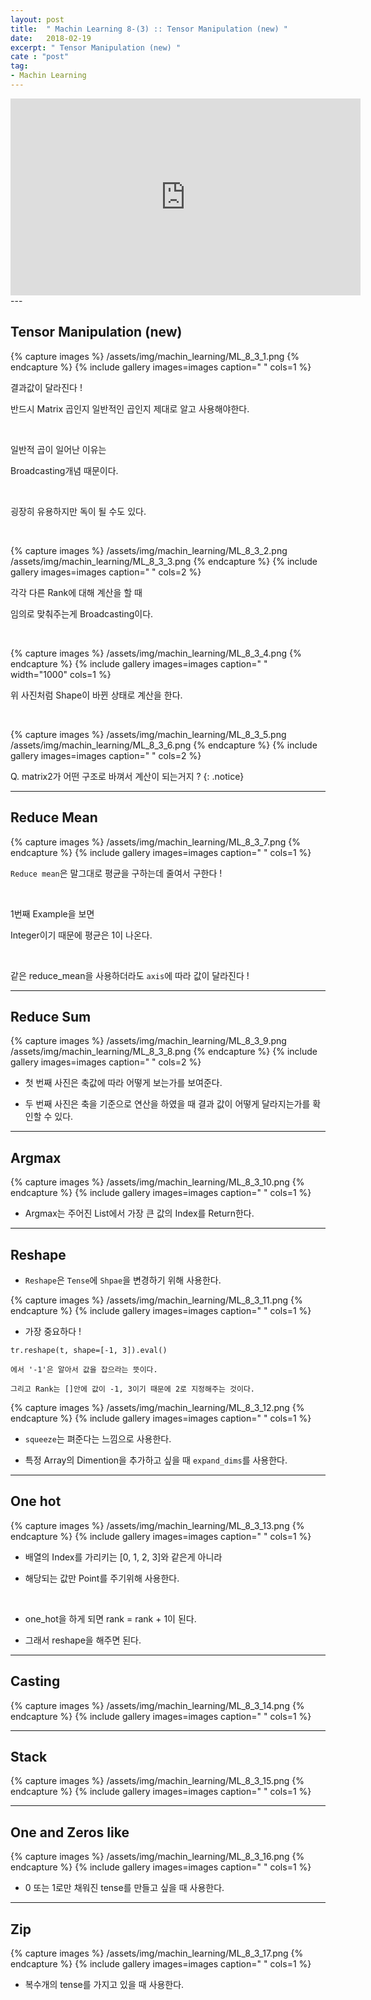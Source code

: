 ```yaml
---
layout: post
title:  " Machin Learning 8-(3) :: Tensor Manipulation (new) "
date:   2018-02-19
excerpt: " Tensor Manipulation (new) "
cate : "post"
tag:
- Machin Learning
---
```


<iframe width="560" height="315" src="https://www.youtube.com/embed/ZYX0FaqUeN4" frameborder="0" allow="encrypted-media" allowfullscreen></iframe>
---


## Tensor Manipulation (new)


{% capture images %}
/assets/img/machin_learning/ML_8_3_1.png
{% endcapture %}
{% include gallery images=images caption=" " cols=1 %}

결과값이 달라진다 ! 

반드시 Matrix 곱인지 일반적인 곱인지 제대로 알고 사용해야한다.

<br>

일반적 곱이 일어난 이유는

Broadcasting개념 때문이다.

<br>

굉장히 유용하지만 독이 될 수도 있다.

<br>


{% capture images %}
/assets/img/machin_learning/ML_8_3_2.png
/assets/img/machin_learning/ML_8_3_3.png
{% endcapture %}
{% include gallery images=images caption=" "  cols=2 %}

각각 다른 Rank에 대해 계산을 할 때 

임의로 맞춰주는게 Broadcasting이다.

<br>


{% capture images %}
/assets/img/machin_learning/ML_8_3_4.png
{% endcapture %}
{% include gallery images=images caption=" " width="1000" cols=1 %}

위 사진처럼 Shape이 바뀐 상태로 계산을 한다.

<br>

{% capture images %}
/assets/img/machin_learning/ML_8_3_5.png
/assets/img/machin_learning/ML_8_3_6.png
{% endcapture %}
{% include gallery images=images caption=" "  cols=2 %}


Q. matrix2가 어떤 구조로 바껴서 계산이 되는거지 ?
{: .notice}





---

## Reduce Mean

{% capture images %}
/assets/img/machin_learning/ML_8_3_7.png
{% endcapture %}
{% include gallery images=images caption=" "  cols=1 %}

`Reduce mean`은 말그대로 평균을 구하는데 줄여서 구한다 !
  
  <br>

1번째 Example을 보면 

Integer이기 때문에 평균은 1이 나온다.

<br>

같은 reduce_mean을 사용하더라도 `axis`에 따라 값이 달라진다 !


---

## Reduce Sum


{% capture images %}
/assets/img/machin_learning/ML_8_3_9.png
/assets/img/machin_learning/ML_8_3_8.png
{% endcapture %}
{% include gallery images=images caption=" "  cols=2 %}

* 첫 번째 사진은 축값에 따라 어떻게 보는가를 보여준다.

* 두 번째 사진은 축을 기준으로 연산을 하였을 때 결과 값이 어떻게 달라지는가를 확인할 수 있다.

---

## Argmax


{% capture images %}
/assets/img/machin_learning/ML_8_3_10.png
{% endcapture %}
{% include gallery images=images caption=" "  cols=1 %}

* Argmax는 주어진 List에서 가장 큰 값의 Index를 Return한다. 


---

## Reshape

* `Reshape`은 `Tense`에 `Shpae`을 변경하기 위해 사용한다.

{% capture images %}
/assets/img/machin_learning/ML_8_3_11.png
{% endcapture %}
{% include gallery images=images caption=" "  cols=1 %}


* 가장 중요하다 ! 

```
tr.reshape(t, shape=[-1, 3]).eval()

에서 '-1'은 알아서 값을 잡으라는 뜻이다.

그리고 Rank는 []안에 값이 -1, 3이기 때문에 2로 지정해주는 것이다.
```



{% capture images %}
/assets/img/machin_learning/ML_8_3_12.png
{% endcapture %}
{% include gallery images=images caption=" "  cols=1 %}



* `squeeze`는 펴준다는 느낌으로 사용한다.

* 특정 Array의 Dimention을 추가하고 싶을 때 `expand_dims`를 사용한다.


---

## One hot

{% capture images %}
/assets/img/machin_learning/ML_8_3_13.png
{% endcapture %}
{% include gallery images=images caption=" "  cols=1 %}


* 배열의 Index를 가리키는 [0, 1, 2, 3]와 같은게 아니라 

* 해당되는 값만 Point를 주기위해 사용한다.

<br>

* one_hot을 하게 되면 rank = rank + 1이 된다.

* 그래서 reshape을 해주면 된다.


---


## Casting


{% capture images %}
/assets/img/machin_learning/ML_8_3_14.png
{% endcapture %}
{% include gallery images=images caption=" "  cols=1 %}


---

## Stack


{% capture images %}
/assets/img/machin_learning/ML_8_3_15.png
{% endcapture %}
{% include gallery images=images caption=" "  cols=1 %}


---

## One and Zeros like

{% capture images %}
/assets/img/machin_learning/ML_8_3_16.png
{% endcapture %}
{% include gallery images=images caption=" "  cols=1 %}

* 0 또는 1로만 채워진 tense를 만들고 싶을 때 사용한다.

---

## Zip

{% capture images %}
/assets/img/machin_learning/ML_8_3_17.png
{% endcapture %}
{% include gallery images=images caption=" "  cols=1 %}

* 복수개의 tense를 가지고 있을 때 사용한다.



